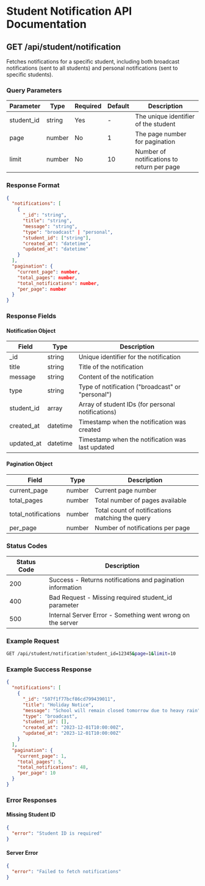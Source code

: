 # Student Notification API Documentation

## GET /api/student/notification

Fetches notifications for a specific student, including both broadcast notifications (sent to all students) and personal notifications (sent to specific students).

### Query Parameters

| Parameter    | Type    | Required | Default | Description                                     |
|-------------|---------|----------|---------|------------------------------------------------|
| student_id  | string  | Yes      | -       | The unique identifier of the student           |
| page        | number  | No       | 1       | The page number for pagination                 |
| limit       | number  | No       | 10      | Number of notifications to return per page     |

### Response Format

```json
{
  "notifications": [
    {
      "_id": "string",
      "title": "string",
      "message": "string",
      "type": "broadcast" | "personal",
      "student_id": ["string"],
      "created_at": "datetime",
      "updated_at": "datetime"
    }
  ],
  "pagination": {
    "current_page": number,
    "total_pages": number,
    "total_notifications": number,
    "per_page": number
  }
}
```

### Response Fields

#### Notification Object

| Field       | Type     | Description                                                |
|-------------|----------|------------------------------------------------------------|
| _id         | string   | Unique identifier for the notification                     |
| title       | string   | Title of the notification                                  |
| message     | string   | Content of the notification                                |
| type        | string   | Type of notification ("broadcast" or "personal")           |
| student_id  | array    | Array of student IDs (for personal notifications)          |
| created_at  | datetime | Timestamp when the notification was created                |
| updated_at  | datetime | Timestamp when the notification was last updated           |

#### Pagination Object

| Field               | Type   | Description                                          |
|--------------------|--------|------------------------------------------------------|
| current_page       | number | Current page number                                  |
| total_pages        | number | Total number of pages available                      |
| total_notifications| number | Total count of notifications matching the query      |
| per_page          | number | Number of notifications per page                     |

### Status Codes

| Status Code | Description                                                           |
|-------------|-----------------------------------------------------------------------|
| 200         | Success - Returns notifications and pagination information              |
| 400         | Bad Request - Missing required student_id parameter                     |
| 500         | Internal Server Error - Something went wrong on the server             |

### Example Request

```bash
GET /api/student/notification?student_id=12345&page=1&limit=10
```

### Example Success Response

```json
{
  "notifications": [
    {
      "_id": "507f1f77bcf86cd799439011",
      "title": "Holiday Notice",
      "message": "School will remain closed tomorrow due to heavy rain",
      "type": "broadcast",
      "student_id": [],
      "created_at": "2023-12-01T10:00:00Z",
      "updated_at": "2023-12-01T10:00:00Z"
    }
  ],
  "pagination": {
    "current_page": 1,
    "total_pages": 5,
    "total_notifications": 48,
    "per_page": 10
  }
}
```

### Error Responses

#### Missing Student ID
```json
{
  "error": "Student ID is required"
}
```

#### Server Error
```json
{
  "error": "Failed to fetch notifications"
}
